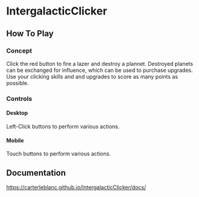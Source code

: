 # IntergalacticClicker

## How To Play

### Concept

Click the red button to fire a lazer and destroy a plannet. Destroyed planets can be exchanged for influence, which can be used to
purchase upgrades. Use your clicking skills and and upgrades to score as many points as possible.

### Controls

#### Desktop

Left-Click buttons to perform various actions.

#### Mobile

Touch buttons to perform various actions.

## Documentation
https://carterleblanc.github.io/IntergalacticClicker/docs/
